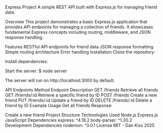 Express Project
A simple REST API built with Express.js for managing friend data.

Overview
This project demonstrates a basic Express.js application that provides API endpoints for managing a collection of friends. It showcases fundamental Express concepts including routing, middleware, and JSON response handling.

Features
RESTful API endpoints for friend data
JSON response formatting
Simple routing architecture
Error handling
Installation
Clone the repository:

Install dependencies:

Start the server: $ node server

The server will run on http://localhost:3000 by default.

API Endpoints
Method	Endpoint	Description
GET	/friends	Retrieve all friends
GET	/friends/:id	Retrieve a specific friend by ID
POST	/friends	Create a new friend
PUT	/friends/:id	Update a friend by ID
DELETE	/friends/:id	Delete a friend by ID
Example Usage
Get all friends
Response:

Create a new friend
Project Structure
Technologies Used
Node.js
Express.js
JavaScript
Dependencies
express: ^4.18.2
body-parser: ^1.20.2
Development Dependencies
nodemon: ^3.0.1
License
MIT - Dan Kiss 2025